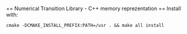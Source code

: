 == Numerical Transition Library - C++ memory reprezentation ==
Install with:
```shell
cmake -DCMAKE_INSTALL_PREFIX:PATH=/usr . && make all install
```
